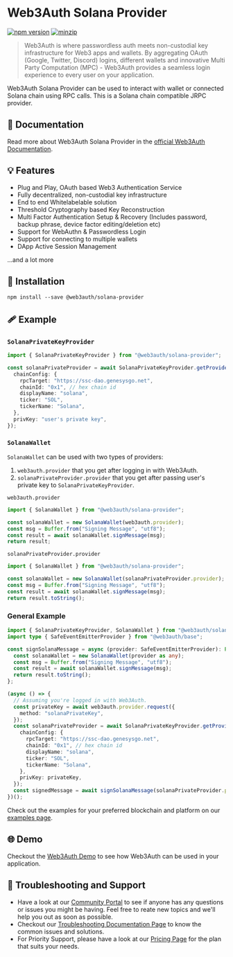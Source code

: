 # Web3Auth Solana Provider

[![npm version](https://img.shields.io/npm/v/@web3auth/solana-provider?label=%22%22)](https://www.npmjs.com/package/@web3auth/solana-provider/v/latest)
[![minzip](https://img.shields.io/bundlephobia/minzip/@web3auth/solana-provider?label=%22%22)](https://bundlephobia.com/result?p=@web3auth/solana-provider@latest)

> Web3Auth is where passwordless auth meets non-custodial key infrastructure for Web3 apps and wallets. By aggregating OAuth (Google, Twitter, Discord) logins, different wallets and innovative Multi Party Computation (MPC) - Web3Auth provides a seamless login experience to every user on your application.

Web3Auth Solana Provider can be used to interact with wallet or connected Solana chain using RPC calls. This is a Solana chain compatible JRPC provider.

## 📖 Documentation

Read more about Web3Auth Solana Provider in the [official Web3Auth Documentation](https://web3auth.io/docs/sdk/web/providers/solana#getting-a-provider-from-any-secp256k1-private-key).

## 💡 Features

- Plug and Play, OAuth based Web3 Authentication Service
- Fully decentralized, non-custodial key infrastructure
- End to end Whitelabelable solution
- Threshold Cryptography based Key Reconstruction
- Multi Factor Authentication Setup & Recovery (Includes password, backup phrase, device factor editing/deletion etc)
- Support for WebAuthn & Passwordless Login
- Support for connecting to multiple wallets
- DApp Active Session Management

...and a lot more

## 🔗 Installation

```shell
npm install --save @web3auth/solana-provider
```

## 🩹 Example

### `SolanaPrivateKeyProvider`

```ts
import { SolanaPrivateKeyProvider } from "@web3auth/solana-provider";

const solanaPrivateProvider = await SolanaPrivateKeyProvider.getProviderInstance({
  chainConfig: {
    rpcTarget: "https://ssc-dao.genesysgo.net",
    chainId: "0x1", // hex chain id
    displayName: "solana",
    ticker: "SOL",
    tickerName: "Solana",
  },
  privKey: "user's private key",
});
```

### `SolanaWallet`

`SolanaWallet` can be used with two types of providers:

1. `web3auth.provider` that you get after logging in with Web3Auth.
2. `solanaPrivateProvider.provider` that you get after passing user's private key to `SolanaPrivateKeyProvider`.

`web3auth.provider`

```ts
import { SolanaWallet } from "@web3auth/solana-provider";

const solanaWallet = new SolanaWallet(web3auth.provider);
const msg = Buffer.from("Signing Message", "utf8");
const result = await solanaWallet.signMessage(msg);
return result;
```

`solanaPrivateProvider.provider`

```ts
import { SolanaWallet } from "@web3auth/solana-provider";

const solanaWallet = new SolanaWallet(solanaPrivateProvider.provider);
const msg = Buffer.from("Signing Message", "utf8");
const result = await solanaWallet.signMessage(msg);
return result.toString();
```

### General Example

```ts
import { SolanaPrivateKeyProvider, SolanaWallet } from "@web3auth/solana-provider";
import type { SafeEventEmitterProvider } from "@web3auth/base";

const signSolanaMessage = async (provider: SafeEventEmitterProvider): Promise<string> => {
  const solanaWallet = new SolanaWallet(provider as any);
  const msg = Buffer.from("Signing Message", "utf8");
  const result = await solanaWallet.signMessage(msg);
  return result.toString();
};

(async () => {
  // Assuming you're logged in with Web3Auth.
  const privateKey = await web3auth.provider.request({
    method: "solanaPrivateKey",
  });
  const solanaPrivateProvider = await SolanaPrivateKeyProvider.getProviderInstance({
    chainConfig: {
      rpcTarget: "https://ssc-dao.genesysgo.net",
      chainId: "0x1", // hex chain id
      displayName: "solana",
      ticker: "SOL",
      tickerName: "Solana",
    },
    privKey: privateKey,
  });
  const signedMessage = await signSolanaMessage(solanaPrivateProvider.provider);
})();
```

Check out the examples for your preferred blockchain and platform on our [examples page](https://web3auth.io/docs/examples).

## 🌐 Demo

Checkout the [Web3Auth Demo](https://demo.web3auth.io) to see how Web3Auth can be used in your application.

## 💬 Troubleshooting and Support

- Have a look at our [Community Portal](https://community.web3auth.io/) to see if anyone has any questions or issues you might be having. Feel free to reate new topics and we'll help you out as soon as possible.
- Checkout our [Troubleshooting Documentation Page](https://web3auth.io/docs/troubleshooting) to know the common issues and solutions.
- For Priority Support, please have a look at our [Pricing Page](https://web3auth.io/pricing.html) for the plan that suits your needs.
